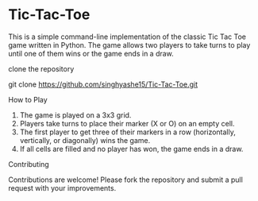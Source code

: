 # Tic-Tac-Toe

This is a simple command-line implementation of the classic Tic Tac Toe game written in Python. The game allows two players to take turns to play until one of them wins or the game ends in a draw.

clone the repository

git clone https://github.com/singhyashe15/Tic-Tac-Toe.git

How to Play

1. The game is played on a 3x3 grid.
2. Players take turns to place their marker (X or O) on an empty cell.
3. The first player to get three of their markers in a row (horizontally, vertically, or diagonally) wins the game.
4. If all cells are filled and no player has won, the game ends in a draw.


Contributing

Contributions are welcome! Please fork the repository and submit a pull request with your improvements.